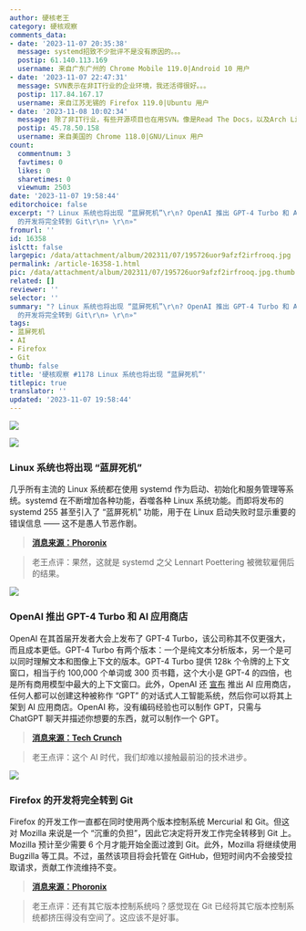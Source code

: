 ```yaml
---
author: 硬核老王
category: 硬核观察
comments_data:
- date: '2023-11-07 20:35:38'
  message: systemd招致不少批评不是没有原因的。。。
  postip: 61.140.113.169
  username: 来自广东广州的 Chrome Mobile 119.0|Android 10 用户
- date: '2023-11-07 22:47:31'
  message: SVN表示在非IT行业的企业环境，我还活得很好。。。
  postip: 117.84.167.17
  username: 来自江苏无锡的 Firefox 119.0|Ubuntu 用户
- date: '2023-11-08 10:02:34'
  message: 除了非IT行业，有些开源项目也在用SVN。像是Read The Docs，以及Arch Linux的软件仓库，内部都还在用SVN。其中Arch还借助SVN2Git来向Git用户开放对软件仓库的访问
  postip: 45.78.50.158
  username: 来自美国的 Chrome 118.0|GNU/Linux 用户
count:
  commentnum: 3
  favtimes: 0
  likes: 0
  sharetimes: 0
  viewnum: 2503
date: '2023-11-07 19:58:44'
editorchoice: false
excerpt: "? Linux 系统也将出现 “蓝屏死机”\r\n? OpenAI 推出 GPT-4 Turbo 和 AI 应用商店\r\n? Firefox
  的开发将完全转到 Git\r\n» \r\n»"
fromurl: ''
id: 16358
islctt: false
largepic: /data/attachment/album/202311/07/195726uor9afzf2irfrooq.jpg
permalink: /article-16358-1.html
pic: /data/attachment/album/202311/07/195726uor9afzf2irfrooq.jpg.thumb.jpg
related: []
reviewer: ''
selector: ''
summary: "? Linux 系统也将出现 “蓝屏死机”\r\n? OpenAI 推出 GPT-4 Turbo 和 AI 应用商店\r\n? Firefox
  的开发将完全转到 Git\r\n» \r\n»"
tags:
- 蓝屏死机
- AI
- Firefox
- Git
thumb: false
title: '硬核观察 #1178 Linux 系统也将出现 “蓝屏死机”'
titlepic: true
translator: ''
updated: '2023-11-07 19:58:44'
---
```


![](/data/attachment/album/202311/07/195726uor9afzf2irfrooq.jpg)


![](/data/attachment/album/202311/07/195745r4dkcrsnwinnki3o.png)


### Linux 系统也将出现 “蓝屏死机”


几乎所有主流的 Linux 系统都在使用 systemd 作为启动、初始化和服务管理等系统。systemd 在不断增加各种功能，吞噬各种 Linux 系统功能。而即将发布的 systemd 255 甚至引入了 “蓝屏死机” 功能，用于在 Linux 启动失败时显示重要的错误信息 —— 这不是愚人节恶作剧。



> 
> **[消息来源：Phoronix](https://www.phoronix.com/news/systemd-255-rc1)**
> 
> 
> 



> 
> 老王点评：果然，这就是 systemd 之父 Lennart Poettering 被微软雇佣后的结果。
> 
> 
> 


![](/data/attachment/album/202311/07/195759fkf5iainninubtks.png)


### OpenAI 推出 GPT-4 Turbo 和 AI 应用商店


OpenAI 在其首届开发者大会上发布了 GPT-4 Turbo，该公司称其不仅更强大，而且成本更低。GPT-4 Turbo 有两个版本：一个是纯文本分析版本，另一个是可以同时理解文本和图像上下文的版本。GPT-4 Turbo 提供 128k 个令牌的上下文窗口，相当于约 100,000 个单词或 300 页书籍，这个大小是 GPT-4 的四倍，也是所有商用模型中最大的上下文窗口。此外，OpenAI 还 [宣布](https://techcrunch.com/2023/11/06/app-store-for-ai-build-your-own-gpt-and-sell-it-on-openais-gpt-store/) 推出 AI 应用商店，任何人都可以创建这种被称作 “GPT” 的对话式人工智能系统，然后你可以将其上架到 AI 应用商店。OpenAI 称，没有编码经验也可以制作 GPT，只需与 ChatGPT 聊天并描述你想要的东西，就可以制作一个 GPT。



> 
> **[消息来源：Tech Crunch](https://techcrunch.com/2023/11/06/openai-launches-gpt-4-turbo-and-launches-fine-tuning-program-for-gpt-4/)**
> 
> 
> 



> 
> 老王点评：这个 AI 时代，我们却难以接触最前沿的技术进步。
> 
> 
> 


![](/data/attachment/album/202311/07/195819al7evvab8i9emli1.png)


### Firefox 的开发将完全转到 Git


Firefox 的开发工作一直都在同时使用两个版本控制系统 Mercurial 和 Git。但这对 Mozilla 来说是一个 “沉重的负担”，因此它决定将开发工作完全转移到 Git 上。Mozilla 预计至少需要 6 个月才能开始全面过渡到 Git。此外，Mozilla 将继续使用 Bugzilla 等工具。不过，虽然该项目将会托管在 GitHub，但短时间内不会接受拉取请求，贡献工作流维持不变。



> 
> **[消息来源：Phoronix](https://www.phoronix.com/news/Firefox-Going-Git)**
> 
> 
> 



> 
> 老王点评：还有其它版本控制系统吗？感觉现在 Git 已经将其它版本控制系统都挤压得没有空间了。这应该不是好事。
> 
> 
>